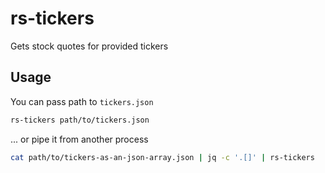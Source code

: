 # rs-tickers

Gets stock quotes for provided tickers


## Usage

You can pass path to `tickers.json`
```bash
rs-tickers path/to/tickers.json
```

... or pipe it from another process
```bash
cat path/to/tickers-as-an-json-array.json | jq -c '.[]' | rs-tickers
```
